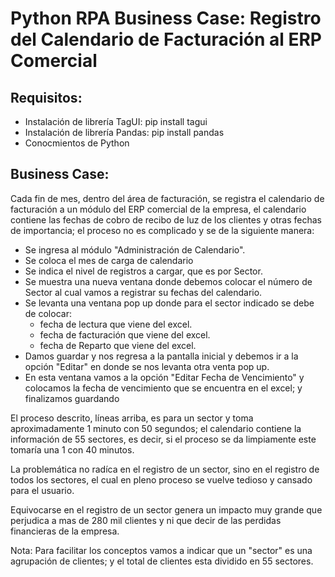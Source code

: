 # Python RPA Business Case: Registro del Calendario de Facturación al ERP Comercial

## Requisitos:

- Instalación de librería TagUI: pip install tagui
- Instalación de librería Pandas: pip install pandas
- Conocmientos de Python

## Business Case:

Cada fin de mes, dentro del área de facturación, se registra el calendario de facturación a un módulo del ERP comercial de la empresa, el calendario contiene las fechas de cobro de recibo de luz de los clientes y otras fechas de importancia; el proceso no es complicado y se de la siguiente manera:

- Se ingresa al módulo "Administración de Calendario".
- Se coloca el mes de carga de calendario
- Se indica el nivel de registros a cargar, que es por Sector.
- Se muestra una nueva ventana donde debemos colocar el número de Sector al cual vamos a registrar su fechas del calendario.
- Se levanta una ventana pop up donde para el sector indicado se debe de colocar:
  * fecha de lectura que viene del excel.
  * fecha de facturación que viene del excel.
  * fecha de Reparto que viene del excel.
- Damos guardar y nos regresa a la pantalla inicial y debemos ir a la opción "Editar" en donde se nos levanta otra venta pop up.
- En esta ventana vamos a la opción "Editar Fecha de Vencimiento" y colocamos la fecha de vencimiento que se encuentra en el excel; y finalizamos guardando

El proceso descrito, líneas arriba, es para un sector y toma aproximadamente 1 minuto con 50 segundos; el calendario contiene la información de 55 sectores, es decir, si el proceso se da limpiamente este tomaría una 1 con 40 minutos.

La problemática no radíca en el registro de un sector, sino en el registro de todos los sectores, el cual en pleno proceso se vuelve tedioso y cansado para el usuario.

Equivocarse en el registro de un sector genera un impacto muy grande que perjudica a mas de 280 mil clientes y ni que decir de las perdidas financieras de la empresa.

Nota: Para facilitar los conceptos vamos a indicar que un "sector" es una agrupación de clientes; y el total de clientes esta dividido en 55 sectores.
